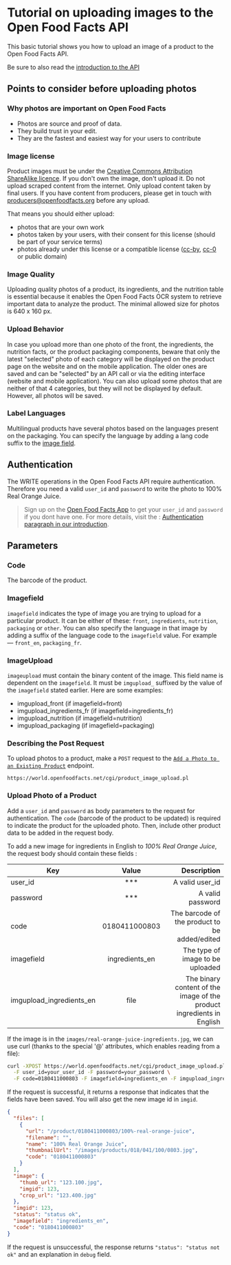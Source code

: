 # Tutorial on uploading images to the Open Food Facts API

This basic tutorial shows you how to upload an image of a product to the Open Food Facts API.

Be sure to also read the [introduction to the API](./index.md)

## Points to consider before uploading photos

### Why photos are important on Open Food Facts
* Photos are source and proof of data.
* They build trust in your edit.
* They are the fastest and easiest way for your users to contribute

### Image license

Product images must be under the [Creative Commons Attribution ShareAlike licence](https://creativecommons.org/licenses/by-sa/3.0/deed.en).
If you don't own the image, don't upload it. Do not upload scraped content from the internet. Only upload content taken by final users. If you have content from producers, please get in touch with producers@openfoodfacts.org before any upload.

That means you should either upload:

- photos that are your own work
- photos taken by your users, with their consent for this license (should be part of your service terms)
- photos already under this license or a compatible license ([cc-by](https://creativecommons.org/licenses/by/4.0/), [cc-0](https://creativecommons.org/share-your-work/public-domain/cc0/) or public domain)

### Image Quality

Uploading quality photos of a product, its ingredients, and the nutrition table is essential because it enables the Open Food Facts OCR system to retrieve important data to analyze the product. The minimal allowed size for photos is 640 x 160 px.

### Upload Behavior

In case you upload more than one photo of the front, the ingredients, the nutrition facts, or the product packaging components, beware that only the latest "selected" photo of each category will be displayed on the product page on the website and on the mobile application.
The older ones are saved and can be "selected" by an API call or via the editing interface (website and mobile application).
You can also upload some photos that are neither of that 4 categories, but they will not be displayed by default. However, all photos will be saved.

### Label Languages

Multilingual products have several photos based on the languages present on the packaging. You can specify the language by adding a lang code suffix to the [image field]((#imagefield)).

## Authentication

The WRITE operations in the Open Food Facts API require authentication. Therefore you need a valid `user_id` and `password` to write the photo to 100% Real Orange Juice.

> Sign up on the [Open Food Facts App](https://world.openfoodfacts.org/) to get your `user_id` and `password` if you dont have one.
For more details, visit the : [Authentication paragraph in our introduction](../index.md#authentication).

## Parameters

### Code

The barcode of the product.

### Imagefield

`imagefield` indicates the type of image you are trying to upload for a particular product. It can be either of these: `front`, `ingredients`, `nutrition`, `packaging` or `other`. You can also specify the language in that image by adding a suffix of the language code to the `imagefield` value. For example — `front_en`, `packaging_fr`.

### ImageUpload

`imageupload` must contain the binary content of the image. This field name is dependent on the  `imagefield`.  It must be `imgupload_` suffixed by the value of the `imagefield` stated earlier. Here are some examples:

- imgupload_front (if imagefield=front)
- imgupload_ingredients_fr (if imagefield=ingredients_fr)
- imgupload_nutrition (if imagefield=nutrition)
- imgupload_packaging (if imagefield=packaging)

### Describing the Post Request

To upload photos to a product, make a `POST` request to the [`Add a Photo to an Existing Product`](https://openfoodfacts.github.io/openfoodfacts-server/api/ref-v2/#post-/cgi/product_image_upload.pl) endpoint.

```text
https://world.openfoodfacts.net/cgi/product_image_upload.pl
```

### Upload Photo of a Product

Add a `user_id` and `password` as body parameters to the request for authentication. The `code` (barcode of the product to be updated) is required to indicate the product for the uploaded photo. Then, include other product data to be added in the request body.

To add a new image for ingredients in English  to *100% Real Orange Juice*, the request body should contain these fields :

| Key        | Value           | Description  |
| ------------- |:-------------:| -----:|
| user_id     | *** | A valid user_id |
| password      | ***     |   A valid password |
| code | 0180411000803      |    The barcode of the product to be added/edited |
| imagefield | ingredients_en      |    The type of image to be uploaded|
| imgupload_ingredients_en | file     |   The binary content of the image of the product ingredients in English |

If the image is in the `images/real-orange-juice-ingredients.jpg`, we can use curl (thanks to the special '@' attributes, which enables reading from a file):

```bash
curl -XPOST https://world.openfoodfacts.net/cgi/product_image_upload.pl \
  -F user_id=your_user_id -F password=your_password \
  -F code=0180411000803 -F imagefield=ingredients_en -F imgupload_ingredients_en=@images/real-orange-juice-ingredients.jpg
```

If the request is successful, it returns a response that indicates that the fields have been saved.
You will also get the new image id in `imgid`.

```json
{
  "files": [
    {
      "url": "/product/0180411000803/100%-real-orange-juice",
      "filename": "",
      "name": "100% Real Orange Juice",
      "thumbnailUrl": "/images/products/018/041/100/0803.jpg",
      "code": "0180411000803"
    }
  ],
  "image": {
    "thumb_url": "123.100.jpg",
    "imgid": 123,
    "crop_url": "123.400.jpg"
  },
  "imgid": 123,
  "status": "status ok",
  "imagefield": "ingredients_en",
  "code": "0180411000803"
}
```

If the request is unsuccessful, the response returns `"status": "status not ok"` and an explanation in `debug` field.
